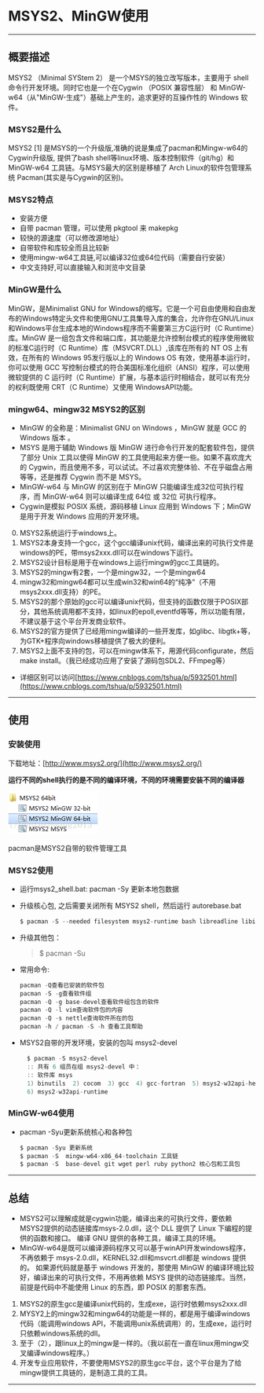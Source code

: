 # MSYS2、MinGW使用

---

## 概要描述

MSYS2 （Minimal SYStem 2） 是一个MSYS的独立改写版本，主要用于 shell 命令行开发环境。同时它也是一个在Cygwin （POSIX 兼容性层） 和 MinGW-w64（从"MinGW-生成"）基础上产生的，追求更好的互操作性的 Windows 软件。

### MSYS2是什么

MSYS2 [1]  是MSYS的一个升级版,准确的说是集成了pacman和Mingw-w64的Cygwin升级版, 提供了bash shell等linux环境、版本控制软件（git/hg）和MinGW-w64 工具链。与MSYS最大的区别是移植了 Arch Linux的软件包管理系统 Pacman(其实是与Cygwin的区别)。


### MSYS2特点

- 安装方便
- 自带 pacman 管理，可以使用 pkgtool 来 makepkg
- 较快的源速度（可以修改源地址）
- 自带软件和库较全而且比较新
- 使用mingw-w64工具链,可以编译32位或64位代码（需要自行安装）
- 中文支持好,可以直接输入和浏览中文目录

### MinGW是什么

MinGW，是Minimalist GNU for Windows的缩写。它是一个可自由使用和自由发布的Windows特定头文件和使用GNU工具集导入库的集合，允许你在GNU/Linux和Windows平台生成本地的Windows程序而不需要第三方C运行时（C Runtime）库。MinGW 是一组包含文件和端口库，其功能是允许控制台模式的程序使用微软的标准C运行时（C Runtime）库（MSVCRT.DLL）,该库在所有的 NT OS 上有效，在所有的 Windows 95发行版以上的 Windows OS 有效，使用基本运行时，你可以使用 GCC 写控制台模式的符合美国标准化组织（ANSI）程序，可以使用微软提供的 C 运行时（C Runtime）扩展，与基本运行时相结合，就可以有充分的权利既使用 CRT（C Runtime）又使用 WindowsAPI功能。

### mingw64、mingw32 MSYS2的区别

- MinGW 的全称是：Minimalist GNU on Windows ，MinGW 就是 GCC 的 Windows 版本 。
- MSYS 是用于辅助 Windows 版 MinGW 进行命令行开发的配套软件包，提供了部分 Unix 工具以使得 MinGW 的工具使用起来方便一些。如果不喜欢庞大的 Cygwin，而且使用不多，可以试试。不过喜欢完整体验、不在乎磁盘占用等等，还是推荐 Cygwin 而不是 MSYS。
- MinGW-w64 与 MinGW 的区别在于 MinGW 只能编译生成32位可执行程序，而 MinGW-w64 则可以编译生成 64位 或 32位 可执行程序。  
- Cygwin是模拟 POSIX 系统，源码移植 Linux 应用到 Windows 下；MinGW 是用于开发 Windows 应用的开发环境。

0. MSYS2系统运行于windows上。
1. MSYS2本身支持一个gcc，这个gcc编译unix代码，编译出来的可执行文件是windows的PE，带msys2xxx.dll可以在windows下运行。
2. MSYS2设计目标是用于在windows上运行mingw的gcc工具链的。
3. MSYS2的mingw有2套，一个是mingw32，一个是mingw64
4. mingw32和mingw64都可以生成win32和win64的“纯净”（不用msys2xxx.dll支持）的PE。
5. MSYS2的那个原始的gcc可以编译unix代码，但支持的函数仅限于POSIX部分，其他系统调用都不支持，如linux的epoll,eventfd等等，所以功能有限，不建议基于这个平台开发商业软件。
6. MSYS2的官方提供了已经用mingw编译的一些开发库，如glibc、libgtk+等，为GTK+程序向windows移植提供了极大的便利。
7. MSYS2上面不支持的包，可以在mingw体系下，用源代码configurate，然后make install。（我已经成功应用了安装了源码包SDL2、FFmpeg等）
- 详细区别可以访问[https://www.cnblogs.com/tshua/p/5932501.html](https://www.cnblogs.com/tshua/p/5932501.html)

---

## 使用

### 安装使用

下载地址：[http://www.msys2.org/](http://www.msys2.org/)

**运行不同的shell执行的是不同的编译环境，不同的环境需要安装不同的编译器**

![不同版本截图.png](./res/20170427222151259.png)

pacman是MSYS2自带的软件管理工具

### MSYS2使用

- 运行msys2_shell.bat: pacman -Sy 更新本地包数据

- 升级核心包,  之后需要关闭所有 MSYS2 shell，然后运行 autorebase.bat

  ```groovy
  $ pacman -S --needed filesystem msys2-runtime bash libreadline libiconv libarchive libgpgme libcurl pacman ncurses libintl
  ```

- 升级其他包：
  > $ pacman -Su

- 常用命令:
  
  ```groovy
  pacman -Q查看已安装的软件包
  pacman -S -g查看软件组
  pacman -Q -g base-devel查看软件组包含的软件
  pacman -Q -l vim查询软件包的内容
  pacman -Q -s nettle查询软件所在的包
  pacman -h / pacman -S -h 查看工具帮助
  ```

- MSYS2自带的开发环境，安装的包叫 msys2-devel

  ```groovy
    $ pacman -S msys2-devel
    :: 共有 6 组员在组 msys2-devel 中：
    :: 软件库 msys
    1) binutils  2) cocom  3) gcc  4) gcc-fortran  5) msys2-w32api-headers
    6) msys2-w32api-runtime
  ```

### MinGW-w64使用

- pacman -Syu更新系统核心和各种包

  ```groovy
  $ pacman -Syu 更新系统
  $ pacman -S  mingw-w64-x86_64-toolchain 工具链
  $ pacman -S  base-devel git wget perl ruby python2 核心包和工具包
  ```

---

## 总结

- MSYS2可以理解成就是cygwin功能，编译出来的可执行文件，要依赖MSYS2提供的动态链接库msys-2.0.dll，这个 DLL 提供了 Linux 下编程的提供的函数和接口。
  编译 GNU 提供的各种工具，编译工具的环境。
- MinGW-w64是既可以编译源码程序又可以基于winAPI开发windows程序，不再依赖于 msys-2.0.dll，KERNEL32.dll和msvcrt.dll都是 windows 提供的。
  如果源代码就是基于 windows 开发的，那使用 MinGW 的编译环境比较好，编译出来的可执行文件，不用再依赖 MSYS 提供的动态链接库。当然，前提是代码中不能使用 Linux 的东西，即 POSIX 的那套东西。

1. MSYS2的原生gcc是编译unix代码的，生成exe，运行时依赖msys2xxx.dll
2. MYSY2上的mingw32和mingw64的功能是一样的，都是用于编译windows代码（能调用windows API，不能调用unix系统调用）的，生成exe，运行时只依赖windows系统的dll。
3. 至于（2），跟linux上的mingw是一样的。（我以前在一直在linux用mingw交叉编译windows程序。）
4. 开发专业应用软件，不要使用MSYS2的原生gcc平台，这个平台是为了给mingw提供工具链的，是制造工具的工具。

---